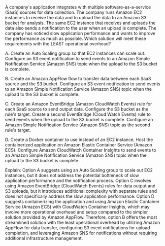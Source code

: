 A company's application integrates with multiple software-as-a-service (SaaS) sources for data collection. The company runs Amazon EC2 instances to receive the data and to upload the data to an Amazon S3 bucket for analysis. The same EC2 instance that receives and uploads the data also sends a notification to the user when an upload is complete. The company has noticed slow application performance and wants to improve the performance as much as possible. Which solution will meet these requirements with the LEAST operational overhead? 

A. Create an Auto Scaling group so that EC2 instances can scale out. Configure an S3 event notification to send events to an Amazon Simple Notification Service (Amazon SNS) topic when the upload to the S3 bucket is complete. 

B. Create an Amazon AppFlow flow to transfer data between each SaaS source and the S3 bucket. Configure an S3 event notification to send events to an Amazon Simple Notification Service (Amazon SNS) topic when the upload to the S3 bucket is complete. 

C. Create an Amazon EventBridge (Amazon CloudWatch Events) rule for each SaaS source to send output data. Configure the S3 bucket as the rule's target. Create a second EventBridge (Cloud Watch Events) rule to send events when the upload to the S3 bucket is complete. Configure an Amazon Simple Notification Service (Amazon SNS) topic as the second rule's target. 

D. Create a Docker container to use instead of an EC2 instance. Host the containerized application on Amazon Elastic Container Service (Amazon ECS). Configure Amazon CloudWatch Container Insights to send events to an Amazon Simple Notification Service (Amazon SNS) topic when the upload to the S3 bucket is complete

Explain:
Option A suggests using an Auto Scaling group to scale out EC2 instances, but it does not address the potential bottleneck of slow application performance and the notification process. 
Option C involves using Amazon EventBridge (CloudWatch Events) rules for data output and S3 uploads, but it introduces additional complexity with separate rules and does not specifically address the slow application performance. 
Option D suggests containerizing the application and using Amazon Elastic Container Service (Amazon ECS) with CloudWatch Container Insights, which may involve more operational overhead and setup compared to the simpler solution provided by Amazon AppFlow. 
Therefore, option B offers the most streamlined solution with the least operational overhead by utilizing Amazon AppFlow for data transfer, configuring S3 event notifications for upload completion, and leveraging Amazon SNS for notifications without requiring additional infrastructure management.